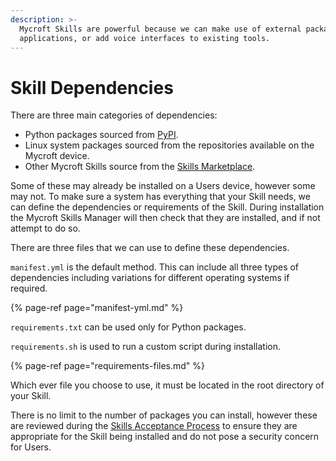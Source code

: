 ```yaml
---
description: >-
  Mycroft Skills are powerful because we can make use of external packages and
  applications, or add voice interfaces to existing tools.
---
```


# Skill Dependencies

There are three main categories of dependencies:
- Python packages sourced from [PyPI](https://pypi.org/).
- Linux system packages sourced from the repositories available on the Mycroft device.
- Other Mycroft Skills source from the [Skills Marketplace](https://market.mycroft.ai/).

Some of these may already be installed on a Users device, however some may not. To make sure a system has everything that your Skill needs, we can define the dependencies or requirements of the Skill. During installation the Mycroft Skills Manager will then check that they are installed, and if not attempt to do so.

There are three files that we can use to define these dependencies.

`manifest.yml` is the default method. This can include all three types of dependencies including variations for different operating systems if required.

{% page-ref page="manifest-yml.md" %}

`requirements.txt` can be used only for Python packages.  

`requirements.sh` is used to run a custom script during installation.

{% page-ref page="requirements-files.md" %}

Which ever file you choose to use, it must be located in the root directory of your Skill.

There is no limit to the number of packages you can install, however these are reviewed during the [Skills Acceptance Process](../marketplace-submission/skills-acceptance-process/README.md) to ensure they are appropriate for the Skill being installed and do not pose a security concern for Users.
